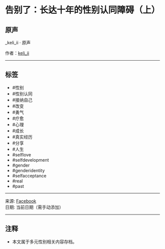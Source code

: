# 告别了：长达十年的性别认同障碍（上）

## 原声

\_keli\_ii · 原声

作者：[keli_ii](https://www.instagram.com/_u/_keli_ii)

---

## 标签

- #性别
- #性别认同
- #接纳自己
- #改变
- #勇气
- #疗愈
- #心理
- #成长
- #真实经历
- #分享
- #人生
- #selflove
- #selfdevelopment
- #gender
- #genderidentity
- #selfacceptance
- #real
- #past

---

来源: [Facebook](https://www.facebook.com/)  
日期: 当前日期（需手动添加）

--- 

## 注释

- 本文属于多元性别相关内容存档。